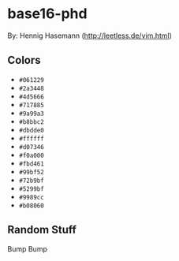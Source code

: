 # base16-phd

By: Hennig Hasemann (http://leetless.de/vim.html)

## Colors

* `#061229`
* `#2a3448`
* `#4d5666`
* `#717885`
* `#9a99a3`
* `#b8bbc2`
* `#dbdde0`
* `#ffffff`
* `#d07346`
* `#f0a000`
* `#fbd461`
* `#99bf52`
* `#72b9bf`
* `#5299bf`
* `#9989cc`
* `#b08060`

## Random Stuff

Bump
Bump
